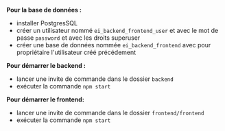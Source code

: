 **Pour la base de données :**

- installer PostgresSQL
- créer un utilisateur nommé ``ei_backend_frontend_user`` et avec le mot de passe ``password`` et avec les droits
  superuser
- créer une base de données nommée ``ei_backend_frontend`` avec pour propriétaire l'utilisateur créé précédement

**Pour démarrer le backend :**

- lancer une invite de commande dans le dossier ``backend``
- exécuter la commande ``npm start``

**Pour démarrer le frontend:**

- lancer une invite de commande dans le dossier ``frontend/frontend``
- exécuter la commande ``npm start``